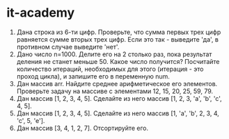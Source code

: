 # it-academy
1. Дана строка из 6-ти цифр. Проверьте, что сумма первых трех цифр равняется сумме вторых трех цифр. Если это так - выведите 'да', в противном случае выведите 'нет'.
2. Дано число n=1000. Делите его на 2 столько раз, пока результат деления не станет меньше 50. Какое число получится? Посчитайте количество итераций, необходимых для этого (итерация - это проход цикла), и запишите его в переменную num.
3. Дан массив arr. Найдите среднее арифметическое его элементов. Проверьте задачу на массиве с элементами 12, 15, 20, 25, 59, 79.
4. Дан массив [1, 2, 3, 4, 5]. Cделайте из него массив [1, 2, 3, 'a', 'b', 'c', 4, 5].
5. Дан массив [1, 2, 3, 4, 5]. Cделайте из него массив [1, 'a', 'b', 2, 3, 4, 'c', 5, 'e'].
6. Дан массив [3, 4, 1, 2, 7]. Отсортируйте его.